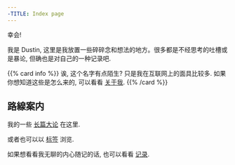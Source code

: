 ```yaml
---
-TITLE: Index page
---
```


幸会!

我是 Dustin, 这里是我放置一些碎碎念和想法的地方。很多都是不经思考的吐槽或是暴论, 但确也是对自己的一种记录吧. 

{{% card info %}}
诶, 这个名字有点陌生? 只是我在互联网上的面具比较多. 如果你想知道这些是怎么来的, 可以看看 [关于我](/about/). 
{{% /card %}}


## 路線案内

我的一些 [长篇大论](/posts/) 在这里. 

或者也可以以 [标签](/tags/) 浏览. 

如果想看看我无聊的内心随记的话, 也可以看看 [记录](/notes/). 
